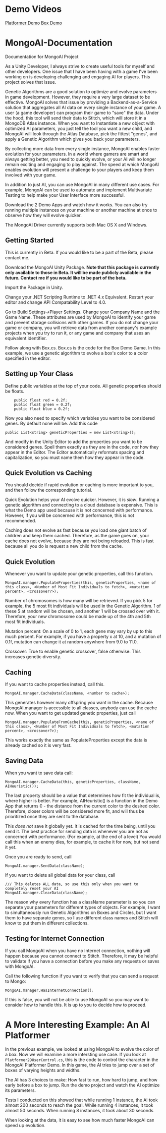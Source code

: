 # Demo Videos
[Platformer Demo](https://www.youtube.com/watch?v=zhdwVdtIMCU)
[Box Demo](https://www.youtube.com/watch?v=EOk0At5IzqI)

# MongoAI-Documentation
Documentation for MongoAI Project

As a Unity Developer, I always strive to create useful tools for myself and other developers. One issue that I have been having with a game I've been working on is developing challenging and engaging AI for players. This project solves that issue.

Genetic Algorithms are a good solution to optimize and evolve parameters in game development. However, they require a very large dataset to be effective. MongoAI solves that issue by providing a Backend-as-a-Service solution that aggregates all AI data on every single instance of your game. A user (a game developer) can program their game to "save" the data. Under the hood, this tool will send their data to Stitch, which will store it in a MongoDB Atlas instance. When you want to Instantiate a new object with optimized AI parameters, you just tell the tool you want a new child, and MongoAI will look through the Atlas Database, pick the fittest "genes", and apply a Genetic Algorithm which gives you back your parameters.

By collecting more data from every single instance, MongoAI enables faster evolution for your parameters. In a world where gamers are smart and always getting better, you need to quickly evolve, or your AI will no longer remain exciting and engaging to play against. The speed at which MongoAI enables evolution will present a challenge to your players and keep them involved with your game.

In addition to just AI, you can use MongoAI in many different use cases. For example, MongoAI can be used to automate and implement Multivariate Testing to help make your User Interface more successful.

Download the 2 Demo Apps and watch how it works. You can also try running multiple instances on your machine or another machine at once to observe how they will evolve quicker.

The MongoAI Driver currently supports both Mac OS X and Windows.

## Getting Started
This is currently in Beta. If you would like to be a part of the Beta, please contact me.

Download the MongoAI Unity Package.
**Note that this package is currently only available to those in Beta. It will be made publicly available in the future. Contact me if you would like to be part of the beta.**

Import the Package in Unity.

Change your .NET Scripting Runtime to .NET 4.x Equivalent. Restart your editor and change API Compatability Level to 4.0.

Go to Build Settings->Player Settings. Change your Company Name and the Game Name. These attributes are used by MongoAI to identify your game and prevent storage collisions with other games. If you do not change your game or company, you will retrieve data from another company's example projects when you try to run it, or any game and company that uses an equivalent identifier.

Follow along with Box.cs. Box.cs is the code for the Box Demo Game. In this example, we use a genetic algorithm to evolve a box's color to a color specified in the editor.

## Setting up Your Class
Define public variables at the top of your code. All genetic properties should be floats.

```
    public float red = 0.2f;
    public float green = 0.2f;
    public float blue = 0.2f;
```

Now you also need to specify which variables you want to be considered genes. By default none will be. Add this code

```
public List<string> geneticProperties = new List<string>();
```

And modify in the Unity Editor to add the properties you want to be considered genes. Spell them exactly as they are in the code, *not* how they appear in the Editor. The Editor automatically reformats spacing and capitalization, so you must name them how they appear in the code.

## Quick Evolution vs Caching
You should decide if rapid evolution or caching is more important to you, and then follow the corresponding tutorial.

Quick Evolution helps your AI evolve quicker. However, it is *slow*. Running a genetic algorithm and connecting to a cloud database is expensive. This is what the Demo app used because it is not concerned with performance. However, if you will be concerned with performance, this is not recommended.

Caching does not evolve as fast because you load one giant batch of children and keep them cached. Therefore, as the game goes on, your cache does not evolve, because they are not being reloaded. This is fast because all you do is request a new child from the cache.

## Quick Evolution

Whenever you want to update your genetic properties, call this function.

```
MongoAI.manager.PopulateProperties(this, geneticProperties, <name of this class>, <Number of Most Fit Individuals to fetch>, <mutation percent>, <crossover?>);
```

Number of chromosomes is how many will be retrieved. If you pick 5 for example, the 5 most fit individuals will be used in the Genetic Algorithm. 1 of these 5 at random will be chosen, and another 1 will be crossed over with it. Therefore, your new chromosome could be made up of the 4th and 5th most fit individuals.

Mutation percent: On a scale of 0 to 1, each gene may vary by up to this much percent. For example, if you have a property x at 10, and a mutation of 0.1f, mutation can change it at random anywhere from 9.0 to 11.0.

Crossover: True to enable genetic crossover, false otherwise. This increases genetic diversity.

## Caching

If you want to cache properties instead, call this.

```
MongoAI.manager.CacheData(className, <number to cache>);
```

This generates however many offspring you want in the cache. Because MongoAI.manager is accessible to all classes, anybody can use the cache now. When you want to get updated genetic properties, just call

```
MongoAI.manager.PopulateFromCache(this, geneticProperties, <name of this class>, <Number of Most Fit Individuals to fetch>, <mutation percent>, <crossover?>);
```

This works exactly the same as PopulateProperties except the data is already cached so it is very fast.

## Saving Data
When you want to save data call:

```
MongoAI.manager.CacheData(this, geneticProperties, className, AIHeuristic());
```

The last property should be a value that determines how fit the individual is, where higher is better. For example, AIHeuristic() is a function in the Demo App that returns 0 - the distance from the current color to the desired color. Therefore, closer colors will be considered more fit, and will thus be prioritized once they are sent to the database.

This *does not* save it globally yet. It is cached for the time being, until you send it. The best practice for sending data is whenever you are not as concerned with performance. (For example, at the end of a level) You would call this when an enemy dies, for example, to cache it for now, but not send it yet.

Once you are ready to send, call

```
MongoAI.manager.SendData(className);
```

If you want to delete all global data for your class, call
```
/// This deletes ALL data, so use this only when you want to completely reset your AI
MongoAI.manager.ClearData(className);
```

The reason why every function has a className parameter is so you can separate your parameters for different types of objects. For example, I want to simultaneously run Genetic Algorithms on Boxes and Circles, but I want them to have separate genes, so I use different class names and Stitch will know to put them in different collections.

## Testing for Internet Connection
If you call MongoAI when you have no Internet connection, nothing will happen because you cannot connect to Stitch. Therefore, it may be helpful to validate if you have a connection before you make any requests or saves with MongoAI.

Call the following function if you want to verify that you can send a request to Mongo:
```
MongoAI.manager.HasInternetConnection();
```

If this is false, you will not be able to use MongoAI so you may want to consider how to handle this. It is up to you to decide how to proceed.

# A More Interesting Example: An AI Platformer

In the previous example, we looked at using MongoAI to evolve the color of a box. Now we will examine a more intersting use case. If you look at ```Platformer2DUserControl.cs```, this is the code to control the character in the MongoAI Platformer Demo. In this game, the AI tries to jump over a set of boxes of varying heights and widths.

The AI has 3 choices to make: How fast to run, how hard to jump, and how early before a box to jump. Run the demo project and watch the AI optimize its parameters.

Tests I conducted on this showed that while running 1 instance, the AI took almost 200 seconds to reach the goal.
While running 4 instances, it took almost 50 seconds.
When running 8 instances, it took about 30 seconds.

When looking at the data, it is easy to see how much faster MongoAI can speed up evolution.
